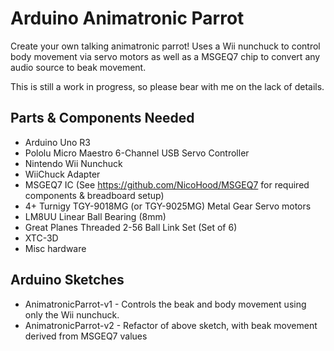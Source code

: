 # Arduino Animatronic Parrot

Create your own talking animatronic parrot! Uses a Wii nunchuck to control body movement 
via servo motors as well as a MSGEQ7 chip to convert any audio source to beak movement.  

This is still a work in progress, so please bear with me on the lack of details.

## Parts & Components Needed
- Arduino Uno R3
- Pololu Micro Maestro 6-Channel USB Servo Controller
- Nintendo Wii Nunchuck
- WiiChuck Adapter
- MSGEQ7 IC (See https://github.com/NicoHood/MSGEQ7 for required components & breadboard setup)
- 4+ Turnigy TGY-9018MG (or TGY-9025MG) Metal Gear Servo motors
- LM8UU Linear Ball Bearing (8mm)
- Great Planes Threaded 2-56 Ball Link Set (Set of 6)
- XTC-3D 
- Misc hardware

## Arduino Sketches
- AnimatronicParrot-v1 - Controls the beak and body movement using only the Wii nunchuck.
- AnimatronicParrot-v2 - Refactor of above sketch, with beak movement derived from MSGEQ7 values

